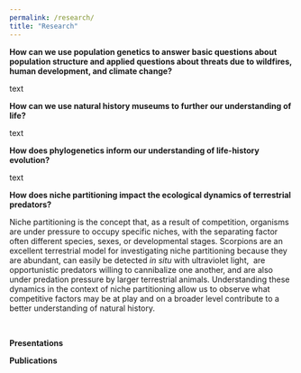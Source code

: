 ```yaml
---
permalink: /research/
title: "Research"
---
```


<p><strong>How can we use population genetics to answer basic questions about population structure and applied questions about threats due to wildfires, human development, and climate change?</strong></p>
<p>text</p>
<p><strong>How can we use natural history museums to further our understanding of life?</strong></p>
<p>text</p>
<p><strong>How does phylogenetics inform our understanding of life-history evolution?</strong></p>
<p>text</p>
<p><strong>How does niche partitioning impact the ecological dynamics of terrestrial predators?</strong></p>
<p>Niche partitioning is the concept that, as a result of competition, organisms are under pressure to occupy specific niches, with the separating factor often different species, sexes, or developmental stages. Scorpions are an excellent terrestrial model for investigating niche partitioning because they are abundant, can easily be detected <em>in situ</em> with ultraviolet light, &nbsp;are opportunistic predators willing to cannibalize one another, and are also under predation pressure by larger terrestrial animals. Understanding these dynamics in the context of niche partitioning allow us to observe what competitive factors may be at play and on a broader level contribute to a better understanding of natural history.</p>
<p><br></p>
<p><strong>Presentations</strong></p>
<p><strong>Publications</strong></p>
<p><br></p>
